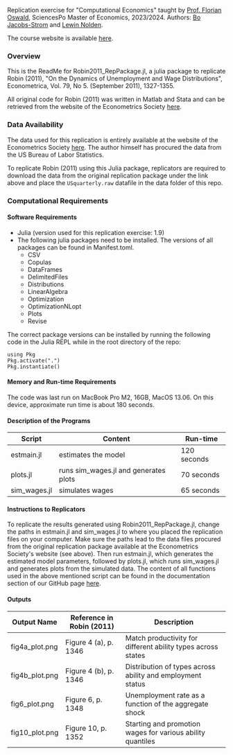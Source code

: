 Replication exercise for "Computational Economics" taught by [Prof. Florian Oswald](https://floswald.github.io/), SciencesPo Master of Economics, 2023/2024. Authors: [Bo Jacobs-Strom](https://github.com/bo-js) and [Lewin Nolden](https://github.com/lewinno).

The course website is available [here](https://floswald.github.io/NumericalMethods/).

### Overview

This is the ReadMe for Robin2011_RepPackage.jl, a julia package to replicate Robin (2011), "On the Dynamics of Unemployment and Wage Distributions", Econometrica, Vol. 79, No 5. (September 2011), 1327-1355.

All original code for Robin (2011) was written in Matlab and Stata and can be retrieved from the website of the Econometrics Society [here](https://www.econometricsociety.org/publications/econometrica/2011/09/01/dynamics-unemployment-and-wage-distributions/supp/9070_data%20and%20programs_0.zip).

### Data Availability 

The data used for this replication is entirely available at the website of the Econometrics Society [here](https://www.econometricsociety.org/publications/econometrica/2011/09/01/dynamics-unemployment-and-wage-distributions/supp/9070_data%20and%20programs_0.zip). The author himself has procured the data from the US Bureau of Labor Statistics.

To replicate Robin (2011) using this Julia package, replicators are required to download the data from the original replication package under the link above and place the `USquarterly.raw` datafile in the data folder of this repo.

### Computational Requirements
#### Software Requirements
- Julia (version used for this replication exercise: 1.9)
- The following julia packages need to be installed. The versions of all packages can be found in Manifest.toml.
  - CSV 
  - Copulas 
  - DataFrames
  - DelimitedFiles 
  - Distributions 
  - LinearAlgebra
  - Optimization 
  - OptimizationNLopt 
  - Plots 
  - Revise 

The correct package versions can be installed by running the following code in the Julia REPL while in the root directory of the repo:
```
using Pkg
Pkg.activate(".")
Pkg.instantiate()
```
  
#### Memory and Run-time Requirements
The code was last run on MacBook Pro M2, 16GB, MacOS 13.06. On this device, approximate run time is about 180 seconds.

#### Description of the Programs

|Script|Content|Run-time|
|---|---|---|
|estmain.jl|estimates the model| 120 seconds |
|plots.jl|runs sim_wages.jl and generates plots| 70 seconds |
|sim_wages.jl|simulates wages| 65 seconds |

#### Instructions to Replicators
To replicate the results generated using Robin2011_RepPackage.jl, change the paths in estmain.jl and sim_wages.jl to where you placed the replication files on your computer. Make sure the paths lead to the data files procured from the original replication package available at the Econometrics Society's website (see above). Then run estmain.jl, which generates the estimated model parameters, followed by plots.jl, which runs sim_wages.jl and generates plots from the simulated data. The content of all functions used in the above mentioned script can be found in the documentation section of our GitHub page [here](https://bo-js.github.io/Robin2011_RepPackage.jl/dev/).

#### Outputs

|Output Name|Reference in Robin (2011)|Description|
|---|---|---|
|fig4a_plot.png| Figure 4 (a), p. 1346| Match productivity for different ability types across states |
|fig4b_plot.png| Figure 4 (b), p. 1346| Distribution of types across ability and employment status|
|fig6_plot.png| Figure 6, p. 1348| Unemployment rate as a function of the aggregate shock|
|fig10_plot.png| Figure 10, p. 1352| Starting and promotion wages for various ability quantiles |


